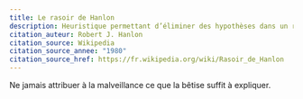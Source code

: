 ```yaml
---
title: Le rasoir de Hanlon
description: Heuristique permettant d’éliminer des hypothèses dans un raisonnement.
citation_auteur: Robert J. Hanlon
citation_source: Wikipedia
citation_source_annee: "1980"
citation_source_href: https://fr.wikipedia.org/wiki/Rasoir_de_Hanlon
---
```


Ne jamais attribuer à la malveillance ce que la bêtise suffit à expliquer.